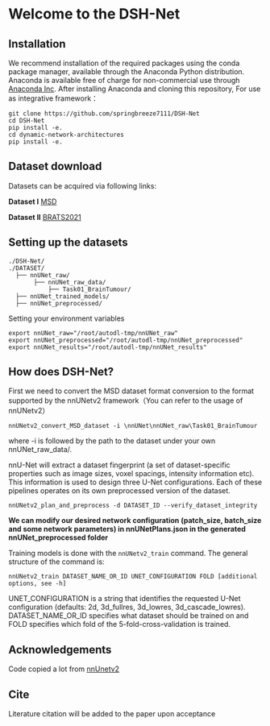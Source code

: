 # Welcome to the DSH-Net

## Installation

We recommend installation of the required packages using the conda package manager, available through the Anaconda Python distribution. Anaconda is available free of charge for non-commercial use through [Anaconda Inc](https://www.anaconda.com/products/individual). After installing Anaconda and cloning this repository, For use as integrative framework：

```
git clone https://github.com/springbreeze7111/DSH-Net
cd DSH-Net
pip install -e.
cd dynamic-network-architectures
pip install -e.
```

## Dataset download

Datasets can be acquired via following links:

**Dataset I** [MSD](http://medicaldecathlon.com/)

**Dataset II** [BRATS2021](https://www.kaggle.com/datasets/dschettler8845/brats-2021-task1)

## Setting up the datasets

```
./DSH-Net/
./DATASET/
  ├── nnUNet_raw/
       ├── nnUNet_raw_data/
           ├── Task01_BrainTumour/
  ├── nnUNet_trained_models/
  ├── nnUNet_preprocessed/
```

Setting your environment variables

```
export nnUNet_raw="/root/autodl-tmp/nnUNet_raw"
export nnUNet_preprocessed="/root/autodl-tmp/nnUNet_preprocessed"
export nnUNet_results="/root/autodl-tmp/nnUNet_results"
```



## How does DSH-Net?
First we need to convert the MSD dataset format conversion to the format supported by the nnUNetv2 framework（You can refer to the usage of nnUNetv2）

```
nnUNetv2_convert_MSD_dataset -i \nnUNet\nnUNet_raw\Task01_BrainTumour
```

where -i is followed by the path to the dataset under your own nnUNet_raw_data/.

 nnU-Net will extract a dataset fingerprint (a set of dataset-specific properties such as image sizes, voxel spacings, intensity information etc). This information is used to design three U-Net configurations. Each of these pipelines operates on its own preprocessed version of the dataset.

```
nnUNetv2_plan_and_preprocess -d DATASET_ID --verify_dataset_integrity
```

**We can modify our desired network configuration (patch_size, batch_size and some network parameters) in nnUNetPlans.json in the generated nnUNet_preprocessed folder**

Training models is done with the `nnUNetv2_train` command. The general structure of the command is:

```
nnUNetv2_train DATASET_NAME_OR_ID UNET_CONFIGURATION FOLD [additional options, see -h]
```

UNET_CONFIGURATION is a string that identifies the requested U-Net configuration (defaults: 2d, 3d_fullres, 3d_lowres, 3d_cascade_lowres). DATASET_NAME_OR_ID specifies what dataset should be trained on and FOLD specifies which fold of the 5-fold-cross-validation is trained.

## Acknowledgements

Code copied a lot from  [nnUnetv2](https://github.com/MIC-DKFZ/nnUNet)

## Cite

Literature citation will be added to the paper upon acceptance
